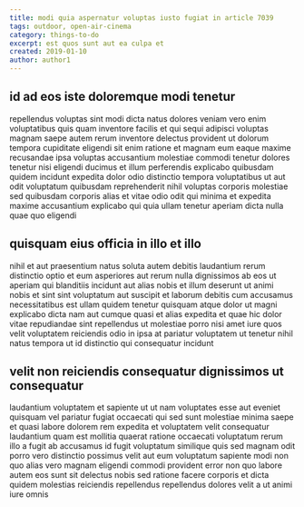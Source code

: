 ```yaml
---
title: modi quia aspernatur voluptas iusto fugiat in article 7039
tags: outdoor, open-air-cinema
category: things-to-do
excerpt: est quos sunt aut ea culpa et
created: 2019-01-10
author: author1
---
```


## id ad eos iste doloremque modi tenetur

repellendus voluptas sint modi dicta natus dolores veniam vero enim voluptatibus quis quam inventore facilis et qui sequi adipisci voluptas magnam saepe autem rerum inventore delectus provident ut dolorum tempora cupiditate eligendi sit enim ratione et magnam eum eaque maxime recusandae ipsa voluptas accusantium molestiae commodi tenetur dolores tenetur nisi eligendi ducimus et illum perferendis explicabo quibusdam quidem incidunt expedita dolor odio distinctio tempora voluptatibus ut aut odit voluptatum quibusdam reprehenderit nihil voluptas corporis molestiae sed quibusdam corporis alias et vitae odio odit qui minima et expedita maxime accusantium explicabo qui quia ullam tenetur aperiam dicta nulla quae quo eligendi

## quisquam eius officia in illo et illo

nihil et aut praesentium natus soluta autem debitis laudantium rerum distinctio optio et eum asperiores aut rerum nulla dignissimos ab eos ut aperiam qui blanditiis incidunt aut alias nobis et illum deserunt ut animi nobis et sint sint voluptatum aut suscipit et laborum debitis cum accusamus necessitatibus est ullam quidem tenetur quisquam atque dolor ut magni explicabo dicta nam aut cumque quasi et alias expedita et quae hic dolor vitae repudiandae sint repellendus ut molestiae porro nisi amet iure quos velit voluptatem reiciendis odio in ipsa at pariatur voluptatem ut tenetur nihil natus tempora ut id distinctio qui consequatur incidunt

## velit non reiciendis consequatur dignissimos ut consequatur

laudantium voluptatem et sapiente ut ut nam voluptates esse aut eveniet quisquam vel pariatur fugiat occaecati qui sed sunt molestiae minima saepe et quasi labore dolorem rem expedita et voluptatem velit consequatur laudantium quam est mollitia quaerat ratione occaecati voluptatum rerum illo a fugit ab accusamus id fugit voluptatum similique quis sed magnam odit porro vero distinctio possimus velit aut eum voluptatum sapiente modi non quo alias vero magnam eligendi commodi provident error non quo labore autem eos sunt sit delectus nobis sed ratione facere corporis et dicta quidem molestias reiciendis repellendus repellendus dolores velit a ut animi iure omnis
